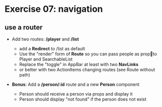 # Exercise 07: navigation

## use a router

- Add two routes: **/player** and **/list**

  - add a **Redirect** to /list as default
  - Use the "render" form of **Route** so you can pass people as propto Player and SearchableList
  - Replace the "toggle" in AppBar at least with two **NavLinks**
  - or better with two ActionItems changing routes (see Route without path)

- **Bonus**: Add a **/person/:id** route and a new **Person** component
  - Person should receive a person via props and display it
  - Person should display "not found" if the person does not exist
